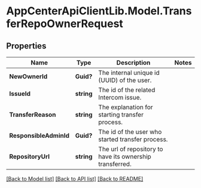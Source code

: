 # AppCenterApiClientLib.Model.TransferRepoOwnerRequest
## Properties

Name | Type | Description | Notes
------------ | ------------- | ------------- | -------------
**NewOwnerId** | **Guid?** | The internal unique id (UUID) of the user. | 
**IssueId** | **string** | The id of the related Intercom issue. | 
**TransferReason** | **string** | The explanation for starting transfer process. | 
**ResponsibleAdminId** | **Guid?** | The id of the user who started transfer process. | 
**RepositoryUrl** | **string** | The url of repository to have its ownership transferred. | 

[[Back to Model list]](../README.md#documentation-for-models) [[Back to API list]](../README.md#documentation-for-api-endpoints) [[Back to README]](../README.md)

